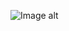 
![Image alt](https://dragon.online-convert.com/ru/download-file/00fbc4f1-53ba-48e1-b696-4c792dc707da/8d2ea47f-8de2-488b-a48e-5a0409c9969a)
